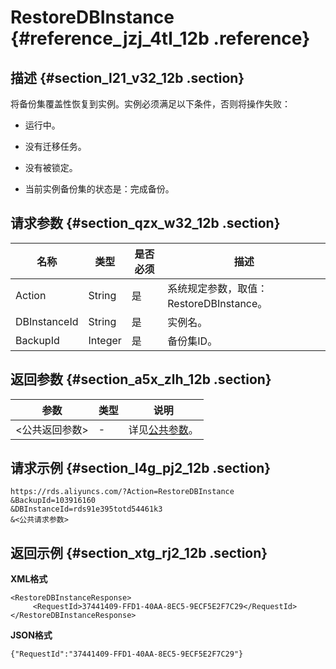 # RestoreDBInstance {#reference_jzj_4tl_12b .reference}

## 描述 {#section_l21_v32_12b .section}

将备份集覆盖性恢复到实例。实例必须满足以下条件，否则将操作失败：

-   运行中。

-   没有迁移任务。

-   没有被锁定。

-   当前实例备份集的状态是：完成备份。


## 请求参数 {#section_qzx_w32_12b .section}

|名称|类型|是否必须|描述|
|--|--|----|--|
|Action|String|是|系统规定参数，取值：RestoreDBInstance。|
|DBInstanceId|String|是|实例名。|
|BackupId|Integer|是|备份集ID。|

## 返回参数 {#section_a5x_zlh_12b .section}

|参数|类型|说明|
|--|--|--|
|<公共返回参数\>|-|详见[公共参数](cn.zh-CN/API参考/使用API/公共参数.md#)。|

## 请求示例 {#section_l4g_pj2_12b .section}

```
https://rds.aliyuncs.com/?Action=RestoreDBInstance
&BackupId=103916160
&DBInstanceId=rds91e395totd54461k3
&<公共请求参数>
```

## 返回示例 {#section_xtg_rj2_12b .section}

**XML格式**

```
<RestoreDBInstanceResponse>
     <RequestId>37441409-FFD1-40AA-8EC5-9ECF5E2F7C29</RequestId>
</RestoreDBInstanceResponse>
```

**JSON格式**

```
{"RequestId":"37441409-FFD1-40AA-8EC5-9ECF5E2F7C29"}
```

